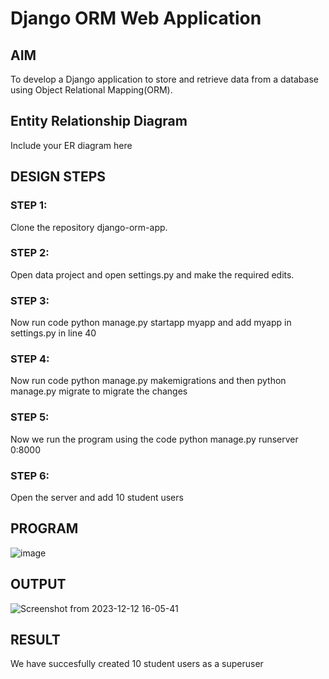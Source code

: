 # Django ORM Web Application

## AIM
To develop a Django application to store and retrieve data from a database using Object Relational Mapping(ORM).

## Entity Relationship Diagram

Include your ER diagram here

## DESIGN STEPS

### STEP 1:
Clone the repository django-orm-app.
### STEP 2:
Open data project and open settings.py and make the required edits. 
### STEP 3:
Now run code python manage.py startapp myapp and add myapp in settings.py in line 40
### STEP 4:
Now run code python manage.py makemigrations and then python manage.py migrate to migrate the changes

### STEP 5:
Now we run the program using the code python manage.py runserver 0:8000 

### STEP 6:
Open the server and add 10 student users

## PROGRAM
![image](https://github.com/Tomfx03/django-orm-app/assets/101335832/8df1bb79-8cd6-43ac-aed5-a093f78929ef)

## OUTPUT

![Screenshot from 2023-12-12 16-05-41](https://github.com/Tomfx03/django-orm-app/assets/101335832/3d3e96f6-b0db-4463-9253-cc188f3fbec9)



## RESULT
We have succesfully created 10 student users as a superuser
